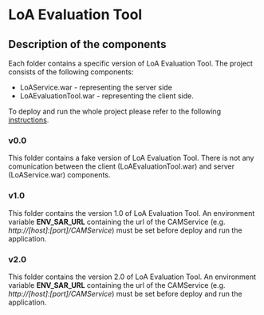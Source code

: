 # LoA Evaluation Tool

## Description of the components
Each folder contains a specific version of LoA Evaluation Tool. The project consists of the following components:
* LoAService.war - representing the server side
* LoAEvaluationTool.war - representing the client side.

To deploy and run the whole project please refer to the following [instructions](https://github.com/Engineering-Research-and-Development/loa-evaluation-tool/blob/497db9ae37fc6d43b09d0e3107ac45d1e13a2079/A4BLUE_Tool_Web_Porting_Installation_instructions.docx).

### v0.0
This folder contains a fake version of LoA Evaluation Tool. There is not any comunication between the client (LoAEvaluationTool.war) and server (LoAService.war) components.

### v1.0
This folder contains the version 1.0 of LoA Evaluation Tool. An environment variable **ENV_SAR_URL** containing the url of the CAMService (e.g. *http://[host]:[port]/CAMService*) must be set before deploy and run the application.

### v2.0
This folder contains the version 2.0 of LoA Evaluation Tool. An environment variable **ENV_SAR_URL** containing the url of the CAMService (e.g. *http://[host]:[port]/CAMService*) must be set before deploy and run the application.